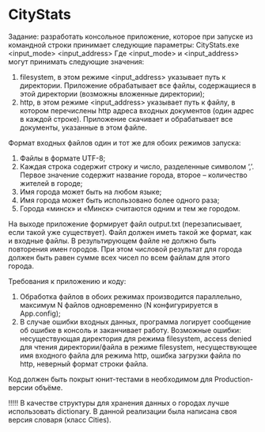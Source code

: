# CityStats
Задание: разработать консольное приложение, которое при запуске из командной строки принимает следующие параметры: 
CityStats.exe <input_mode> <input_address>
Где <input_mode> и <input_address> могут принимать следующие значения:
1. filesystem, в этом режиме <input_address> указывает путь к директории. Приложение обрабатывает все файлы, содержащиеся в этой директории 
(возможны вложенные директории);
2. http, в этом режиме <input_address> указывает путь к файлу, в котором перечислены http адреса входных документов (один адрес в каждой 
строке). Приложение скачивает и обрабатывает все документы, указанные в этом файле.

Формат входных файлов один и тот же для обоих режимов запуска:
1. Файлы в формате UTF-8;
2. Каждая строка содержит строку и число, разделенные символом ‘,’. Первое значение содержит название города, второе – количество 
жителей в городе;
3. Имя города может быть на любом языке;
4. Имя города может быть использовано более одного раза;
5. Города «минск» и «Минск» считаются одним и тем же городом.

На выходе приложение формирует файл output.txt (перезаписывает, если такой уже существует). Файл должен иметь такой же формат, как и 
входные файлы. В результирующем файле не должно быть повторения имен городов. При этом числовой результат для города должен быть равен 
сумме всех чисел по всем файлам для этого города.

Требования к приложению и коду:
1. Обработка файлов в обоих режимах производится параллельно, максимум N файлов одновременно (N конфигурируется в App.config);
2. В случае ошибки входных данных, программа логирует сообщение об ошибке в консоль и заканчивает работу. Возможные ошибки: 
несуществующая директория для режима filesystem, access denied для чтения директории/файла в режиме filesystem, несуществующее имя 
входного файла для режима http, ошибка загрузки файла по http, неверный формат строки файла.

Код должен быть покрыт юнит-тестами в необходимом для Production-версии объёме.

!!!!! В качестве структуры для хранения данных о городах лучше использовать dictionary. В данной реализации была написана своя версия 
словаря (класс Cities).
